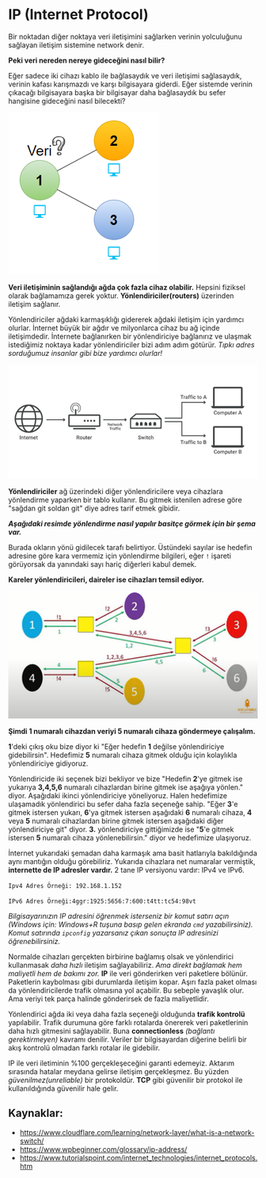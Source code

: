 # IP (Internet Protocol)

Bir noktadan diğer noktaya veri iletişimini sağlarken verinin yolculuğunu sağlayan iletişim sistemine network denir. 

**Peki veri nereden nereye gideceğini nasıl bilir?**

Eğer sadece iki cihazı kablo ile bağlasaydık ve veri iletişimi sağlasaydık, verinin kafası karışmazdı ve karşı bilgisayara giderdi. Eğer sistemde verinin çıkacağı bilgisayara başka bir bilgisayar daha bağlasaydık bu sefer hangisine gideceğini nasıl bilecekti?

![](https://raw.githubusercontent.com/Kodluyoruz/taskforce/main/basics-for-everyone/IP/figures/hangi_yon.PNG)

**Veri iletişiminin sağlandığı ağda çok fazla cihaz olabilir.** Hepsini fiziksel olarak bağlamamıza gerek yoktur. **Yönlendiriciler(routers)** üzerinden iletişim sağlanır. 

Yönlendiriciler ağdaki karmaşıklığı gidererek ağdaki iletişim için yardımcı olurlar. İnternet büyük bir ağdır ve milyonlarca cihaz bu ağ içinde iletişimdedir. İnternete bağlanırken bir yönlendiriciye bağlanırız ve ulaşmak istediğimiz noktaya kadar yönlendiriciler bizi adım adım götürür. *Tıpkı adres sorduğumuz insanlar gibi bize yardımcı olurlar!*

![internette_iletisim](https://raw.githubusercontent.com/Kodluyoruz/taskforce/main/basics-for-everyone/IP/figures/iletisim.PNG)

**Yönlendiriciler** ağ üzerindeki diğer yönlendiricilere veya cihazlara yönlendirme yaparken bir tablo kullanır. Bu gitmek istenilen adrese göre "sağdan git soldan git" diye adres tarif etmek gibidir.

***Aşağıdaki resimde yönlendirme nasıl yapılır basitçe görmek için bir şema var.***

 Burada okların yönü gidilecek tarafı belirtiyor. Üstündeki sayılar ise hedefin adresine göre kara vermemiz için yönlendirme bilgileri, eğer `!` işareti görüyorsak da yanındaki sayı hariç diğerleri kabul demek. 

**Kareler yönlendiricileri, daireler ise cihazları temsil ediyor.**



![network_router](https://raw.githubusercontent.com/Kodluyoruz/taskforce/main/basics-for-everyone/IP/figures/network_router_mantigi.PNG)



**Şimdi 1 numaralı cihazdan veriyi 5 numaralı cihaza göndermeye çalışalım.** 

**1**'deki çıkış oku bize diyor ki "Eğer hedefin **1** değilse yönlendiriciye gidebilirsin". Hedefimiz **5** numaralı cihaza gitmek olduğu için kolaylıkla yönlendiriciye gidiyoruz. 

Yönlendiricide iki seçenek bizi bekliyor ve bize "Hedefin **2**'ye gitmek ise yukarıya **3,4,5,6** numaralı cihazlardan birine gitmek ise aşağıya yönlen." diyor. Aşağıdaki ikinci yönlendiriciye yöneliyoruz. Halen hedefimize ulaşamadık yönlendirici bu sefer daha fazla seçeneğe sahip. "Eğer **3**'e gitmek istersen yukarı, **6**'ya gitmek istersen aşağıdaki **6** numaralı cihaza, **4** veya **5** numaralı cihazlardan birine gitmek istersen aşağıdaki diğer yönlendiriciye git" diyor. **3.** yönlendiriciye gittiğimizde ise "**5**'e gitmek istersen **5** numaralı cihaza yönlenebilirsin."  diyor ve hedefimize ulaşıyoruz.

İnternet yukarıdaki şemadan daha karmaşık ama basit hatlarıyla bakıldığında aynı mantığın olduğu görebiliriz. Yukarıda cihazlara net numaralar vermiştik, **internette de IP adresler vardır.** 2 tane IP versiyonu vardır: IPv4 ve IPv6. 

`Ipv4 Adres Örneği: 192.168.1.152`

`IPv6 Adres Örneği:4ggr:1925:5656:7:600:t4tt:tc54:98vt `

*Bilgisayarınızın IP adresini öğrenmek isterseniz bir komut satırı açın (Windows için: Windows+R tuşuna basıp gelen ekranda `cmd` yazabilirsiniz). Komut satırında `ipconfig` yazarsanız çıkan sonuçta IP adresinizi öğrenebilirsiniz.*

Normalde cihazları gerçekten birbirine bağlamış olsak ve yönlendirici kullanmasak *daha hızlı* iletişim sağlayabiliriz. *Ama direkt bağlamak hem maliyetli hem de bakımı zor.* **IP** ile veri gönderirken veri paketlere bölünür. Paketlerin kaybolması gibi durumlarda iletişim kopar. Aşırı fazla paket olması da yönlendiricilerde trafik olmasına yol açabilir. Bu sebeple yavaşlık olur. Ama veriyi tek parça halinde gönderirsek de fazla maliyetlidir.

Yönlendirici ağda iki veya daha fazla seçeneği olduğunda **trafik kontrolü** yapılabilir. Trafik durumuna göre farklı rotalarda önererek veri paketlerinin daha hızlı gitmesini sağlayabilir. Buna **connectionless** *(bağlantı gerektirmeyen)* kavramı denilir. Veriler bir bilgisayardan diğerine belirli bir akış kontrolü olmadan farklı rotalar ile gidebilir.

IP ile veri iletiminin %100 gerçekleşeceğini garanti edemeyiz. Aktarım sırasında hatalar meydana gelirse iletişim gerçekleşmez. Bu yüzden *güvenilmez(unreliable)* bir protokoldür. **TCP** gibi güvenilir bir protokol ile kullanıldığında güvenilir hale gelir.

## Kaynaklar:
- https://www.cloudflare.com/learning/network-layer/what-is-a-network-switch/
- https://www.wpbeginner.com/glossary/ip-address/
- https://www.tutorialspoint.com/internet_technologies/internet_protocols.htm
